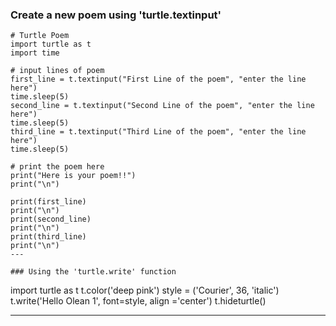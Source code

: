 ### Create a new poem using 'turtle.textinput'

```
# Turtle Poem
import turtle as t
import time

# input lines of poem
first_line = t.textinput("First Line of the poem", "enter the line here")
time.sleep(5)
second_line = t.textinput("Second Line of the poem", "enter the line here")
time.sleep(5)
third_line = t.textinput("Third Line of the poem", "enter the line here")
time.sleep(5)

# print the poem here
print("Here is your poem!!")
print("\n")

print(first_line)
print("\n")
print(second_line)
print("\n")
print(third_line)
print("\n")
---

### Using the 'turtle.write' function
```
import turtle as t
t.color('deep pink')
style = ('Courier', 36, 'italic')
t.write('Hello Olean 1', font=style, align ='center')
t.hideturtle()

---
